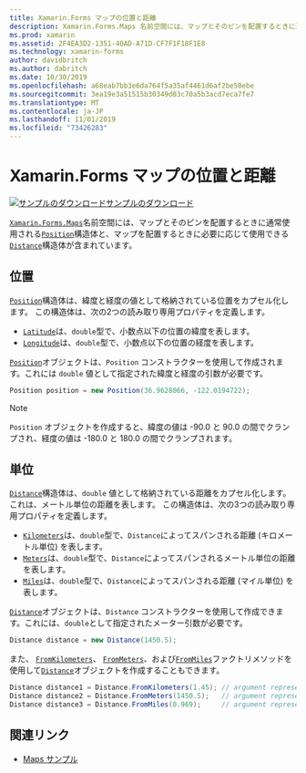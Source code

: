 ```yaml
---
title: Xamarin.Forms マップの位置と距離
description: Xamarin.Forms.Maps 名前空間には、マップとそのピンを配置するときに通常使用される位置構造体と、マップを配置するときに必要に応じて使用できる距離構造体が含まれます。
ms.prod: xamarin
ms.assetid: 2F4EA3D2-1351-40AD-A71D-CF7F1F18F1E8
ms.technology: xamarin-forms
author: davidbritch
ms.author: dabritch
ms.date: 10/30/2019
ms.openlocfilehash: a68eab7bb3e6da764f5a35af4461d6af2be50ebe
ms.sourcegitcommit: 3ea19e3a51515b30349d03c70a5b3acd7eca7fe7
ms.translationtype: MT
ms.contentlocale: ja-JP
ms.lasthandoff: 11/01/2019
ms.locfileid: "73426283"
---
```

# <a name="xamarinforms-map-position-and-distance"></a>Xamarin.Forms マップの位置と距離

[![サンプルのダウンロード](~/media/shared/download.png)サンプルのダウンロード](https://docs.microsoft.com/samples/xamarin/xamarin-forms-samples/workingwithmaps)

[`Xamarin.Forms.Maps`](xref:Xamarin.Forms.Maps)名前空間には、マップとそのピンを配置するときに通常使用される[`Position`](xref:Xamarin.Forms.Maps.Position)構造体と、マップを配置するときに必要に応じて使用できる[`Distance`](xref:Xamarin.Forms.Maps.Distance)構造体が含まれています。

## <a name="position"></a>位置

[`Position`](xref:Xamarin.Forms.Maps.Position)構造体は、緯度と経度の値として格納されている位置をカプセル化します。 この構造体は、次の2つの読み取り専用プロパティを定義します。

- [`Latitude`](xref:Xamarin.Forms.Maps.Position.Latitude)は、`double`型で、小数点以下の位置の緯度を表します。
- [`Longitude`](xref:Xamarin.Forms.Maps.Position.Longitude)は、`double`型で、小数点以下の位置の経度を表します。

[`Position`](xref:Xamarin.Forms.Maps.Position)オブジェクトは、`Position` コンストラクターを使用して作成されます。これには `double` 値として指定された緯度と経度の引数が必要です。

```csharp
Position position = new Position(36.9628066, -122.0194722);
```

> [!NOTE]
> `Position` オブジェクトを作成すると、緯度の値は -90.0 と 90.0 の間でクランプされ、経度の値は -180.0 と 180.0 の間でクランプされます。

## <a name="distance"></a>単位

[`Distance`](xref:Xamarin.Forms.Maps.Distance)構造体は、`double` 値として格納されている距離をカプセル化します。これは、メートル単位の距離を表します。 この構造体は、次の3つの読み取り専用プロパティを定義します。

- [`Kilometers`](xref:Xamarin.Forms.Maps.Distance.Kilometers)は、`double`型で、`Distance`によってスパンされる距離 (キロメートル単位) を表します。
- [`Meters`](xref:Xamarin.Forms.Maps.Distance.Meters)は、`double`型で、`Distance`によってスパンされるメートル単位の距離を表します。
- [`Miles`](xref:Xamarin.Forms.Maps.Distance.Miles)は、`double`型で、`Distance`によってスパンされる距離 (マイル単位) を表します。

[`Distance`](xref:Xamarin.Forms.Maps.Distance)オブジェクトは、`Distance` コンストラクターを使用して作成できます。これには、`double`として指定されたメーター引数が必要です。

```csharp
Distance distance = new Distance(1450.5);
```

また、 [`FromKilometers`](xref:Xamarin.Forms.Maps.Distance.FromKilometers*)、 [`FromMeters`](xref:Xamarin.Forms.Maps.Distance.FromMeters*)、および[`FromMiles`](xref:Xamarin.Forms.Maps.Distance.FromMiles*)ファクトリメソッドを使用して[`Distance`](xref:Xamarin.Forms.Maps.Distance)オブジェクトを作成することもできます。

```csharp
Distance distance1 = Distance.FromKilometers(1.45); // argument represents the number of kilometers
Distance distance2 = Distance.FromMeters(1450.5);   // argument represents the number of meters
Distance distance3 = Distance.FromMiles(0.969);     // argument represents the number of miles
```

## <a name="related-links"></a>関連リンク

- [Maps サンプル](https://docs.microsoft.com/samples/xamarin/xamarin-forms-samples/workingwithmaps)
